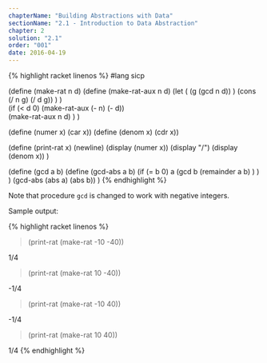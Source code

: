 ```yaml
---
chapterName: "Building Abstractions with Data"
sectionName: "2.1 - Introduction to Data Abstraction"
chapter: 2
solution: "2.1"
order: "001"
date: 2016-04-19
---
```


{% highlight racket linenos %}
#lang sicp

(define (make-rat n d)
  (define (make-rat-aux n d)
    (let (
          (g (gcd n d))
         )
         (cons (/ n g) (/ d g))
    )
  )  
  (if (< d 0)
      (make-rat-aux (- n) (- d))      
      (make-rat-aux n d)
  )
)       

(define (numer x) (car x))
(define (denom x) (cdr x))

(define (print-rat x)
  (newline)
  (display (numer x))
  (display "/")
  (display (denom x))
)

(define (gcd a b)
  (define (gcd-abs a b)
      (if (= b 0)
          a
          (gcd
               b (remainder a b)
          )
      )
  )
  (gcd-abs (abs a) (abs b))
)
{% endhighlight %}

Note that procedure `gcd` is changed to work with negative integers.

Sample output:

{% highlight racket linenos %}
> (print-rat (make-rat -10 -40))

1/4
> (print-rat (make-rat 10 -40))

-1/4
> (print-rat (make-rat -10 40))

-1/4
> (print-rat (make-rat 10 40))

1/4
{% endhighlight %}
